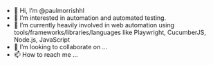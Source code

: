 - 👋 Hi, I’m @paulmorrishhl
- 👀 I’m interested in automation and automated testing. 
- 🌱 I’m currently heavily involved in web automation using tools/frameworks/libraries/languages like Playwright, CucumberJS, Node.js, JavaScript
- 💞️ I’m looking to collaborate on ...
- 📫 How to reach me ...

<!---
paulmorrishhl/paulmorrishhl is a ✨ special ✨ repository because its `README.md` (this file) appears on your GitHub profile.
You can click the Preview link to take a look at your changes.
--->
